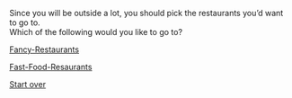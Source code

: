 Since you will be outside a lot, you should pick the restaurants you’d want to go to.   
Which of the following would you like to go to?

[Fancy-Restaurants]()

[Fast-Food-Resaurants]()



[Start over](../home.md)